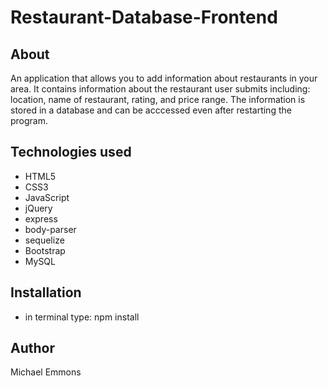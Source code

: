 # Restaurant-Database-Frontend

## About
An application that allows you to add information about restaurants in your area. It contains information about the restaurant user submits including:
location, name of restaurant, rating, and price range. The information is stored in a database and can be acccessed even after restarting
the program.

## Technologies used

- HTML5
- CSS3 
- JavaScript
- jQuery
- express
- body-parser
- sequelize
- Bootstrap
- MySQL


## Installation

- in terminal type: npm install


## Author
Michael Emmons
